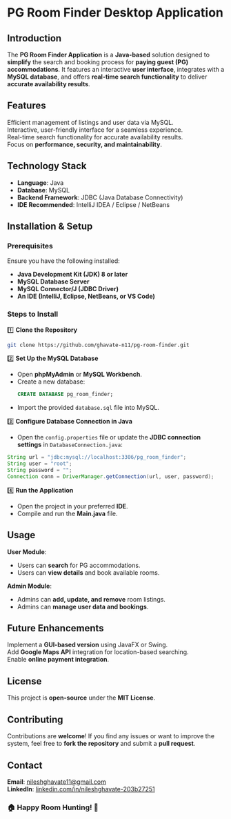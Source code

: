 # **PG Room Finder Desktop Application**  

## **Introduction**  
The **PG Room Finder Application** is a **Java-based** solution designed to **simplify** the search and booking process for **paying guest (PG) accommodations**. It features an interactive **user interface**, integrates with a **MySQL database**, and offers **real-time search functionality** to deliver **accurate availability results**.  

## **Features**  
Efficient management of listings and user data via MySQL.  
Interactive, user-friendly interface for a seamless experience.  
Real-time search functionality for accurate availability results.  
Focus on **performance, security, and maintainability**.  

## **Technology Stack**  
- **Language**: Java  
- **Database**: MySQL  
- **Backend Framework**: JDBC (Java Database Connectivity)  
- **IDE Recommended**: IntelliJ IDEA / Eclipse / NetBeans  

## **Installation & Setup**  

### **Prerequisites**  
Ensure you have the following installed:  
- **Java Development Kit (JDK) 8 or later**  
- **MySQL Database Server**  
- **MySQL Connector/J (JDBC Driver)**  
- **An IDE (IntelliJ, Eclipse, NetBeans, or VS Code)**  

### **Steps to Install**  

1️⃣ **Clone the Repository**  
```bash
git clone https://github.com/ghavate-n11/pg-room-finder.git
```  

2️⃣ **Set Up the MySQL Database**  
- Open **phpMyAdmin** or **MySQL Workbench**.  
- Create a new database:  
  ```sql
  CREATE DATABASE pg_room_finder;
  ```
- Import the provided `database.sql` file into MySQL.  

3️⃣ **Configure Database Connection in Java**  
- Open the `config.properties` file or update the **JDBC connection settings** in `DatabaseConnection.java`:  
```java
String url = "jdbc:mysql://localhost:3306/pg_room_finder";
String user = "root";
String password = "";
Connection conn = DriverManager.getConnection(url, user, password);
```  

4️⃣ **Run the Application**  
- Open the project in your preferred **IDE**.  
- Compile and run the **Main.java** file.  

## **Usage**  
**User Module**:  
- Users can **search** for PG accommodations.  
- Users can **view details** and book available rooms.  

 **Admin Module**:  
- Admins can **add, update, and remove** room listings.  
- Admins can **manage user data and bookings**.  

## **Future Enhancements**  
Implement a **GUI-based version** using JavaFX or Swing.  
Add **Google Maps API** integration for location-based searching.  
Enable **online payment integration**.  

## **License**  
This project is **open-source** under the **MIT License**.  

## **Contributing**  
Contributions are **welcome**! If you find any issues or want to improve the system, feel free to **fork the repository** and submit a **pull request**.  

## **Contact**  
**Email**: [nileshghavate11@gmail.com](mailto:nileshghavate11@gmail.com)  
**LinkedIn**: [linkedin.com/in/nileshghavate-203b27251](https://linkedin.com/in/nileshghavate-203b27251)  

### **🏠 Happy Room Hunting! 🏡**  
